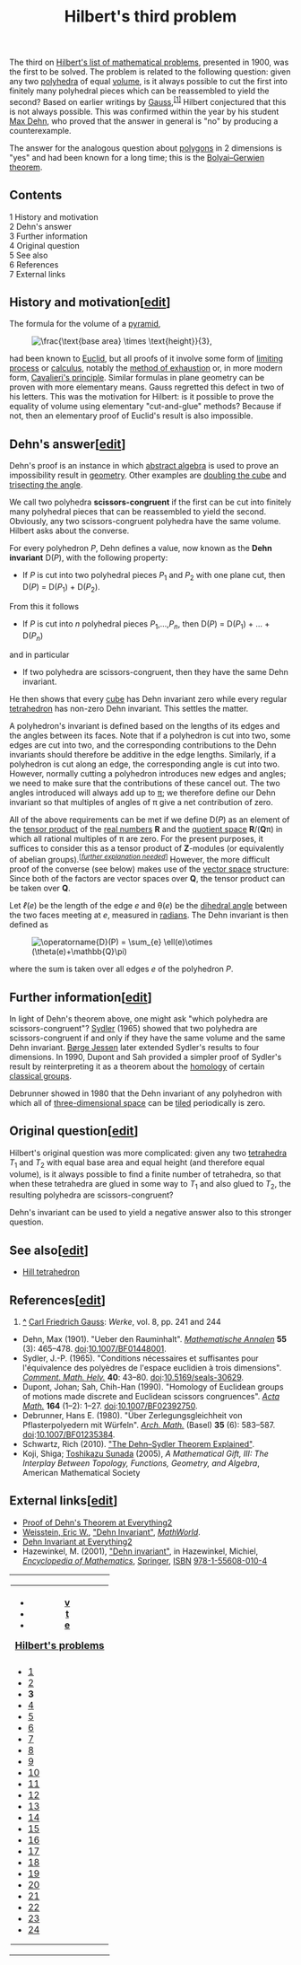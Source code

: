 ﻿---
lastrevid: 640988209
pageid: 152703
canonicalurl: http://en.wikipedia.org/wiki/Hilbert%27s_third_problem
title: Hilbert's third problem
editurl: http://en.wikipedia.org/w/index.php?title=Hilbert%27s_third_problem&action=edit
length: 7684
contentmodel: wikitext
pagelanguage: en
touched: 2015-02-14T13:05:20Z
ns: 0
fullurl: http://en.wikipedia.org/wiki/Hilbert's_third_problem
---

<p>The third on <a href="/wiki/Hilbert%27s_problems" title="Hilbert&#39;s problems">Hilbert's list of mathematical problems</a>, presented in 1900, was the first to be solved. The problem is related to the following question: given any two <a href="/wiki/Polyhedron" title="Polyhedron">polyhedra</a> of equal <a href="/wiki/Volume" title="Volume">volume</a>, is it always possible to cut the first into finitely many polyhedral pieces which can be reassembled to yield the second? Based on earlier writings by <a href="/wiki/Carl_Friedrich_Gauss" title="Carl Friedrich Gauss">Gauss</a>,<sup id="cite_ref-1" class="reference"><a href="#cite_note-1"><span>[</span>1<span>]</span></a></sup> Hilbert conjectured that this is not always possible. This was confirmed within the year by his student <a href="/wiki/Max_Dehn" title="Max Dehn">Max Dehn</a>, who proved that the answer in general is "no" by producing a counterexample.
</p><p>The answer for the analogous question about <a href="/wiki/Polygon" title="Polygon">polygons</a> in 2 dimensions is "yes" and had been known for a long time; this is the <a href="/wiki/Bolyai%E2%80%93Gerwien_theorem" title="Bolyai–Gerwien theorem" class="mw-redirect">Bolyai–Gerwien theorem</a>.
</p>
<div id="toc" class="toc"><div id="toctitle"><h2>Contents</h2></div>
<ul>
<li class="toclevel-1 tocsection-1"><a href="#History_and_motivation"><span class="tocnumber">1</span> <span class="toctext">History and motivation</span></a></li>
<li class="toclevel-1 tocsection-2"><a href="#Dehn.27s_answer"><span class="tocnumber">2</span> <span class="toctext">Dehn's answer</span></a></li>
<li class="toclevel-1 tocsection-3"><a href="#Further_information"><span class="tocnumber">3</span> <span class="toctext">Further information</span></a></li>
<li class="toclevel-1 tocsection-4"><a href="#Original_question"><span class="tocnumber">4</span> <span class="toctext">Original question</span></a></li>
<li class="toclevel-1 tocsection-5"><a href="#See_also"><span class="tocnumber">5</span> <span class="toctext">See also</span></a></li>
<li class="toclevel-1 tocsection-6"><a href="#References"><span class="tocnumber">6</span> <span class="toctext">References</span></a></li>
<li class="toclevel-1 tocsection-7"><a href="#External_links"><span class="tocnumber">7</span> <span class="toctext">External links</span></a></li>
</ul>
</div>

<h2><span class="mw-headline" id="History_and_motivation">History and motivation</span><span class="mw-editsection"><span class="mw-editsection-bracket">[</span><a href="/w/index.php?title=Hilbert%27s_third_problem&amp;action=edit&amp;section=1" title="Edit section: History and motivation">edit</a><span class="mw-editsection-bracket">]</span></span></h2>
<p>The formula for the volume of a <a href="/wiki/Pyramid_(geometry)" title="Pyramid (geometry)">pyramid</a>,
</p>
<dl><dd><img class="mwe-math-fallback-image-inline tex" alt="\frac{\text{base area} \times \text{height}}{3}," src="//upload.wikimedia.org/math/b/6/d/b6d8cc35cde77f1de680d302120bacea.png" /></dd></dl>
<p>had been known to <a href="/wiki/Euclid" title="Euclid">Euclid</a>, but all proofs of it involve some form of <a href="/wiki/Limit_of_a_sequence" title="Limit of a sequence">limiting process</a> or <a href="/wiki/Calculus" title="Calculus">calculus</a>, notably the <a href="/wiki/Method_of_exhaustion" title="Method of exhaustion">method of exhaustion</a> or, in more modern form, <a href="/wiki/Cavalieri%27s_principle" title="Cavalieri&#39;s principle">Cavalieri's principle</a>. Similar formulas in plane geometry can be proven with more elementary means. Gauss regretted this defect in two of his letters. This was the motivation for Hilbert: is it possible to prove the equality of volume using elementary "cut-and-glue" methods? Because if not, then an elementary proof of Euclid's result is also impossible.
</p>
<h2><span class="mw-headline" id="Dehn.27s_answer">Dehn's answer</span><span class="mw-editsection"><span class="mw-editsection-bracket">[</span><a href="/w/index.php?title=Hilbert%27s_third_problem&amp;action=edit&amp;section=2" title="Edit section: Dehn&#039;s answer">edit</a><span class="mw-editsection-bracket">]</span></span></h2>
<p>Dehn's proof is an instance in which <a href="/wiki/Abstract_algebra" title="Abstract algebra">abstract algebra</a> is used to prove an impossibility result in <a href="/wiki/Geometry" title="Geometry">geometry</a>. Other examples are <a href="/wiki/Doubling_the_cube" title="Doubling the cube">doubling the cube</a> and <a href="/wiki/Trisecting_the_angle" title="Trisecting the angle" class="mw-redirect">trisecting the angle</a>.
</p><p>We call two polyhedra <b>scissors-congruent</b> if the first can be cut into finitely many polyhedral pieces that can be reassembled to yield the second. Obviously, any two scissors-congruent polyhedra have the same volume. Hilbert asks about the converse.
</p><p>For every polyhedron <i>P</i>, Dehn defines a value, now known as the <b>Dehn invariant</b> D(<i>P</i>), with the following property:
</p>
<ul><li> If <i>P</i> is cut into two polyhedral pieces <i>P</i><sub>1</sub> and <i>P</i><sub>2</sub> with one plane cut, then D(<i>P</i>) = D(<i>P</i><sub>1</sub>) + D(<i>P</i><sub>2</sub>).</li></ul>
<p>From this it follows
</p>
<ul><li> If <i>P</i> is cut into <i>n</i> polyhedral pieces <i>P</i><sub>1</sub>,...,<i>P</i><sub><i>n</i></sub>, then D(<i>P</i>) = D(<i>P</i><sub>1</sub>) + ... + D(<i>P</i><sub><i>n</i></sub>)</li></ul>
<p>and in particular
</p>
<ul><li> If two polyhedra are scissors-congruent, then they have the same Dehn invariant.</li></ul>
<p>He then shows that every <a href="/wiki/Cube" title="Cube">cube</a> has Dehn invariant zero while every regular <a href="/wiki/Tetrahedron" title="Tetrahedron">tetrahedron</a> has non-zero Dehn invariant. This settles the matter.
</p><p>A polyhedron's invariant is defined based on the lengths of its edges and the angles between its faces. Note that if a polyhedron is cut into two, some edges are cut into two, and the corresponding contributions to the Dehn invariants should therefore be additive in the edge lengths. Similarly, if a polyhedron is cut along an edge, the corresponding angle is cut into two. However, normally cutting a polyhedron introduces new edges and angles; we need to make sure that the contributions of these cancel out. The two angles introduced will always add up to <a href="/wiki/Pi" title="Pi">π</a>; we therefore define our Dehn invariant so that multiples of angles of π give a net contribution of zero.
</p><p>All of the above requirements can be met if we define D(<i>P</i>) as an element of the <a href="/wiki/Tensor_product" title="Tensor product">tensor product</a> of the <a href="/wiki/Real_number" title="Real number">real numbers</a> <b>R</b> and the <a href="/wiki/Quotient_space_(linear_algebra)" title="Quotient space (linear algebra)">quotient space</a> <b>R</b>/(<b>Q</b>π) in which all rational multiples of π are zero. For the present purposes, it suffices to consider this as a tensor product of <b>Z</b>-modules (or equivalently of abelian groups).<sup class="noprint Inline-Template" style="white-space:nowrap;">&#91;<i><a href="/wiki/Wikipedia:Please_clarify" title="Wikipedia:Please clarify"><span title="What makes this simpler? Without knowing, it&#39;s extra confusion. (November 2011)">further explanation needed</span></a></i>&#93;</sup> However, the more difficult proof of the converse (see below) makes use of the <a href="/wiki/Vector_space" title="Vector space">vector space</a> structure: Since both of the factors are vector spaces over <b>Q</b>, the tensor product can be taken over <b>Q</b>.
</p><p>Let <i>ℓ</i>(<i>e</i>) be the length of the edge <i>e</i> and θ(<i>e</i>) be the <a href="/wiki/Dihedral_angle" title="Dihedral angle">dihedral angle</a> between the two faces meeting at <i>e</i>, measured in <a href="/wiki/Radian" title="Radian">radians</a>. The Dehn invariant is then defined as
</p>
<dl><dd><img class="mwe-math-fallback-image-inline tex" alt="\operatorname{D}(P) = \sum_{e} \ell(e)\otimes (\theta(e)+\mathbb{Q}\pi)" src="//upload.wikimedia.org/math/9/6/6/96671890942e0ad79ed09506ed81a8a6.png" /></dd></dl>
<p>where the sum is taken over all edges <i>e</i> of the polyhedron <i>P</i>.
</p>
<h2><span class="mw-headline" id="Further_information">Further information</span><span class="mw-editsection"><span class="mw-editsection-bracket">[</span><a href="/w/index.php?title=Hilbert%27s_third_problem&amp;action=edit&amp;section=3" title="Edit section: Further information">edit</a><span class="mw-editsection-bracket">]</span></span></h2>
<p>In light of Dehn's theorem above, one might ask "which polyhedra are scissors-congruent"? <a href="/wiki/Jean-Pierre_Sydler" title="Jean-Pierre Sydler">Sydler</a> (1965) showed that two polyhedra are scissors-congruent if and only if they have the same volume and the same Dehn invariant.  <a href="/wiki/B%C3%B8rge_Jessen" title="Børge Jessen">Børge Jessen</a> later extended Sydler's results to four dimensions.  In 1990, Dupont and Sah provided a simpler proof of Sydler's result by reinterpreting it as a theorem about the <a href="/wiki/Homology_(mathematics)" title="Homology (mathematics)">homology</a> of certain <a href="/wiki/Classical_group" title="Classical group">classical groups</a>.
</p><p>Debrunner showed in 1980 that the Dehn invariant of any polyhedron with which all of <a href="/wiki/Three-dimensional_space" title="Three-dimensional space">three-dimensional space</a> can be <a href="/wiki/Honeycomb_(geometry)" title="Honeycomb (geometry)">tiled</a> periodically is zero.
</p>
<h2><span class="mw-headline" id="Original_question">Original question</span><span class="mw-editsection"><span class="mw-editsection-bracket">[</span><a href="/w/index.php?title=Hilbert%27s_third_problem&amp;action=edit&amp;section=4" title="Edit section: Original question">edit</a><span class="mw-editsection-bracket">]</span></span></h2>
<p>Hilbert's original question was more complicated: given any two <a href="/wiki/Tetrahedron" title="Tetrahedron">tetrahedra</a> <i>T</i><sub>1</sub> and <i>T</i><sub>2</sub> with equal base area and equal height (and therefore equal volume), is it always possible to find a finite number of tetrahedra, so that when these tetrahedra are glued in some way to <i>T</i><sub>1</sub> and also glued to <i>T</i><sub>2</sub>, the resulting polyhedra are scissors-congruent?
</p><p>Dehn's invariant can be used to yield a negative answer also to this stronger question.
</p>
<h2><span class="mw-headline" id="See_also">See also</span><span class="mw-editsection"><span class="mw-editsection-bracket">[</span><a href="/w/index.php?title=Hilbert%27s_third_problem&amp;action=edit&amp;section=5" title="Edit section: See also">edit</a><span class="mw-editsection-bracket">]</span></span></h2>
<ul><li> <a href="/wiki/Hill_tetrahedron" title="Hill tetrahedron">Hill tetrahedron</a></li></ul>
<h2><span class="mw-headline" id="References">References</span><span class="mw-editsection"><span class="mw-editsection-bracket">[</span><a href="/w/index.php?title=Hilbert%27s_third_problem&amp;action=edit&amp;section=6" title="Edit section: References">edit</a><span class="mw-editsection-bracket">]</span></span></h2>
<div class="reflist" style="list-style-type: decimal;">
<ol class="references">
<li id="cite_note-1"><span class="mw-cite-backlink"><b><a href="#cite_ref-1">^</a></b></span> <span class="reference-text"><a href="/wiki/Carl_Friedrich_Gauss" title="Carl Friedrich Gauss">Carl Friedrich Gauss</a>: <i>Werke</i>, vol. 8, pp. 241 and 244</span>
</li>
</ol></div>
<ul><li><span class="citation journal">Dehn, Max (1901). "Ueber den Rauminhalt". <i><a href="/wiki/Mathematische_Annalen" title="Mathematische Annalen">Mathematische Annalen</a></i> <b>55</b> (3): 465–478. <a href="/wiki/Digital_object_identifier" title="Digital object identifier">doi</a>:<a rel="nofollow" class="external text" href="//dx.doi.org/10.1007%2FBF01448001">10.1007/BF01448001</a>.</span><span title="ctx_ver=Z39.88-2004&amp;rfr_id=info%3Asid%2Fen.wikipedia.org%3AHilbert%27s+third+problem&amp;rft.atitle=Ueber+den+Rauminhalt&amp;rft.au=Dehn%2C+Max&amp;rft.aufirst=Max&amp;rft.aulast=Dehn&amp;rft.date=1901&amp;rft.genre=article&amp;rft_id=info%3Adoi%2F10.1007%2FBF01448001&amp;rft.issue=3&amp;rft.jtitle=Mathematische+Annalen&amp;rft.pages=465-478&amp;rft_val_fmt=info%3Aofi%2Ffmt%3Akev%3Amtx%3Ajournal&amp;rft.volume=55" class="Z3988"><span style="display:none;">&#160;</span></span></li>
<li><span class="citation journal">Sydler, J.-P. (1965). "Conditions nécessaires et suffisantes pour l'équivalence des polyèdres de l'espace euclidien à trois dimensions". <i><a href="/wiki/Commentarii_Mathematici_Helvetici" title="Commentarii Mathematici Helvetici">Comment. Math. Helv.</a></i> <b>40</b>: 43–80. <a href="/wiki/Digital_object_identifier" title="Digital object identifier">doi</a>:<a rel="nofollow" class="external text" href="//dx.doi.org/10.5169%2Fseals-30629">10.5169/seals-30629</a>.</span><span title="ctx_ver=Z39.88-2004&amp;rfr_id=info%3Asid%2Fen.wikipedia.org%3AHilbert%27s+third+problem&amp;rft.atitle=Conditions+n%C3%A9cessaires+et+suffisantes+pour+l%27%C3%A9quivalence+des+poly%C3%A8dres+de+l%27espace+euclidien+%C3%A0+trois+dimensions&amp;rft.aufirst=J.-P.&amp;rft.aulast=Sydler&amp;rft.au=Sydler%2C+J.-P.&amp;rft.date=1965&amp;rft.genre=article&amp;rft_id=info%3Adoi%2F10.5169%2Fseals-30629&amp;rft.jtitle=Comment.+Math.+Helv.&amp;rft.pages=43-80&amp;rft_val_fmt=info%3Aofi%2Ffmt%3Akev%3Amtx%3Ajournal&amp;rft.volume=40" class="Z3988"><span style="display:none;">&#160;</span></span></li>
<li><span class="citation journal">Dupont, Johan; Sah, Chih-Han (1990). "Homology of Euclidean groups of motions made discrete and Euclidean scissors congruences". <i><a href="/wiki/Acta_Mathematica" title="Acta Mathematica">Acta Math.</a></i> <b>164</b> (1–2): 1–27. <a href="/wiki/Digital_object_identifier" title="Digital object identifier">doi</a>:<a rel="nofollow" class="external text" href="//dx.doi.org/10.1007%2FBF02392750">10.1007/BF02392750</a>.</span><span title="ctx_ver=Z39.88-2004&amp;rfr_id=info%3Asid%2Fen.wikipedia.org%3AHilbert%27s+third+problem&amp;rft.atitle=Homology+of+Euclidean+groups+of+motions+made+discrete+and+Euclidean+scissors+congruences&amp;rft.au=Dupont%2C+Johan&amp;rft.aufirst=Johan&amp;rft.aulast=Dupont&amp;rft.au=Sah%2C+Chih-Han&amp;rft.date=1990&amp;rft.genre=article&amp;rft_id=info%3Adoi%2F10.1007%2FBF02392750&amp;rft.issue=1%E2%80%932&amp;rft.jtitle=Acta+Math.&amp;rft.pages=1-27&amp;rft_val_fmt=info%3Aofi%2Ffmt%3Akev%3Amtx%3Ajournal&amp;rft.volume=164" class="Z3988"><span style="display:none;">&#160;</span></span></li>
<li><span class="citation journal">Debrunner, Hans E. (1980). "Über Zerlegungsgleichheit von Pflasterpolyedern mit Würfeln". <i><a href="/wiki/Archiv_der_Mathematik" title="Archiv der Mathematik">Arch. Math.</a></i> (Basel) <b>35</b> (6): 583–587. <a href="/wiki/Digital_object_identifier" title="Digital object identifier">doi</a>:<a rel="nofollow" class="external text" href="//dx.doi.org/10.1007%2FBF01235384">10.1007/BF01235384</a>.</span><span title="ctx_ver=Z39.88-2004&amp;rfr_id=info%3Asid%2Fen.wikipedia.org%3AHilbert%27s+third+problem&amp;rft.atitle=%C3%9Cber+Zerlegungsgleichheit+von+Pflasterpolyedern+mit+W%C3%BCrfeln&amp;rft.au=Debrunner%2C+Hans+E.&amp;rft.aufirst=Hans+E.&amp;rft.aulast=Debrunner&amp;rft.date=1980&amp;rft.genre=article&amp;rft_id=info%3Adoi%2F10.1007%2FBF01235384&amp;rft.issue=6&amp;rft.jtitle=Arch.+Math.&amp;rft.pages=583-587&amp;rft.place=Basel&amp;rft_val_fmt=info%3Aofi%2Ffmt%3Akev%3Amtx%3Ajournal&amp;rft.volume=35" class="Z3988"><span style="display:none;">&#160;</span></span></li>
<li><span class="citation journal">Schwartz, Rich (2010). <a rel="nofollow" class="external text" href="http://www.math.brown.edu/~res/Papers/dehn_sydler.pdf">"The Dehn–Sydler Theorem Explained"</a>.</span><span title="ctx_ver=Z39.88-2004&amp;rfr_id=info%3Asid%2Fen.wikipedia.org%3AHilbert%27s+third+problem&amp;rft.aufirst=Rich&amp;rft.aulast=Schwartz&amp;rft.au=Schwartz%2C+Rich&amp;rft.btitle=The+Dehn%E2%80%93Sydler+Theorem+Explained&amp;rft.date=2010&amp;rft.genre=book&amp;rft_id=http%3A%2F%2Fwww.math.brown.edu%2F~res%2FPapers%2Fdehn_sydler.pdf&amp;rft_val_fmt=info%3Aofi%2Ffmt%3Akev%3Amtx%3Abook" class="Z3988"><span style="display:none;">&#160;</span></span></li>
<li> <span id="CITEREFKojiToshikazu_Sunada2005" class="citation">Koji, Shiga; <a href="/wiki/Toshikazu_Sunada" title="Toshikazu Sunada">Toshikazu Sunada</a> (2005), <i>A Mathematical Gift, III: The Interplay Between Topology, Functions, Geometry, and Algebra</i>, American Mathematical Society</span><span title="ctx_ver=Z39.88-2004&amp;rfr_id=info%3Asid%2Fen.wikipedia.org%3AHilbert%27s+third+problem&amp;rft.aufirst=Shiga&amp;rft.au=Koji%2C+Shiga&amp;rft.aulast=Koji&amp;rft.au=Toshikazu+Sunada&amp;rft.btitle=A+Mathematical+Gift%2C+III%3A+The+Interplay+Between+Topology%2C+Functions%2C+Geometry%2C+and+Algebra&amp;rft.date=2005&amp;rft.genre=book&amp;rft.pub=American+Mathematical+Society&amp;rft_val_fmt=info%3Aofi%2Ffmt%3Akev%3Amtx%3Abook" class="Z3988"><span style="display:none;">&#160;</span></span></li></ul>
<h2><span class="mw-headline" id="External_links">External links</span><span class="mw-editsection"><span class="mw-editsection-bracket">[</span><a href="/w/index.php?title=Hilbert%27s_third_problem&amp;action=edit&amp;section=7" title="Edit section: External links">edit</a><span class="mw-editsection-bracket">]</span></span></h2>
<ul><li><a rel="nofollow" class="external text" href="http://everything2.com/e2node/Proof%2520for%2520Hilbert%2527s%2520third%2520problem">Proof of Dehn's Theorem at Everything2</a></li>
<li><span class="citation mathworld" id="Reference-Mathworld-Dehn_Invariant"><a href="/wiki/Eric_W._Weisstein" title="Eric W. Weisstein">Weisstein, Eric W.</a>, <a rel="nofollow" class="external text" href="http://mathworld.wolfram.com/DehnInvariant.html">"Dehn Invariant"</a>, <i><a href="/wiki/MathWorld" title="MathWorld">MathWorld</a></i>.</span></li>
<li><a rel="nofollow" class="external text" href="http://everything2.com/e2node/Dehn%2520invariant">Dehn Invariant at Everything2</a></li>
<li><span id="CITEREFHazewinkel2001" class="citation">Hazewinkel, M. (2001), <a rel="nofollow" class="external text" href="http://www.encyclopediaofmath.org/index.php?title=Dehn_invariant">"Dehn invariant"</a>,  in Hazewinkel, Michiel, <i><a href="/wiki/Encyclopedia_of_Mathematics" title="Encyclopedia of Mathematics">Encyclopedia of Mathematics</a></i>, <a href="/wiki/Springer_Science%2BBusiness_Media" title="Springer Science+Business Media">Springer</a>, <a href="/wiki/International_Standard_Book_Number" title="International Standard Book Number">ISBN</a>&#160;<a href="/wiki/Special:BookSources/978-1-55608-010-4" title="Special:BookSources/978-1-55608-010-4">978-1-55608-010-4</a></span><span title="ctx_ver=Z39.88-2004&amp;rfr_id=info%3Asid%2Fen.wikipedia.org%3AHilbert%27s+third+problem&amp;rft.atitle=Dehn+invariant&amp;rft.aufirst=M.&amp;rft.au=Hazewinkel%2C+M.&amp;rft.aulast=Hazewinkel&amp;rft.btitle=Encyclopedia+of+Mathematics&amp;rft.date=2001&amp;rft.genre=bookitem&amp;rft_id=http%3A%2F%2Fwww.encyclopediaofmath.org%2Findex.php%3Ftitle%3DDehn_invariant&amp;rft.isbn=978-1-55608-010-4&amp;rft.pub=Springer&amp;rft_val_fmt=info%3Aofi%2Ffmt%3Akev%3Amtx%3Abook" class="Z3988"><span style="display:none;">&#160;</span></span></li></ul>
<table class="navbox" style="border-spacing:0"><tr><td style="padding:2px"><table class="nowraplinks collapsible autocollapse navbox-inner" style="border-spacing:0;background:transparent;color:inherit"><tr><th scope="col" class="navbox-title" colspan="2"><div class="plainlinks hlist navbar mini"><ul><li class="nv-view"><a href="/wiki/Template:Hilbert%27s_problems" title="Template:Hilbert&#39;s problems"><span title="View this template" style=";;background:none transparent;border:none;">v</span></a></li><li class="nv-talk"><a href="/wiki/Template_talk:Hilbert%27s_problems" title="Template talk:Hilbert&#39;s problems"><span title="Discuss this template" style=";;background:none transparent;border:none;">t</span></a></li><li class="nv-edit"><a class="external text" href="//en.wikipedia.org/w/index.php?title=Template:Hilbert%27s_problems&amp;action=edit"><span title="Edit this template" style=";;background:none transparent;border:none;">e</span></a></li></ul></div><div style="font-size:110%"><a href="/wiki/Hilbert%27s_problems" title="Hilbert&#39;s problems">Hilbert's problems</a></div></th></tr><tr style="height:2px"><td colspan="2"></td></tr><tr><td colspan="2" class="navbox-list navbox-odd hlist" style="width:100%;padding:0px"><div style="padding:0em 0.25em">
<ul><li> <a href="/wiki/Continuum_hypothesis" title="Continuum hypothesis">1</a></li>
<li> <a href="/wiki/Hilbert%27s_second_problem" title="Hilbert&#39;s second problem">2</a></li>
<li> <strong class="selflink">3</strong></li>
<li> <a href="/wiki/Hilbert%27s_fourth_problem" title="Hilbert&#39;s fourth problem">4</a></li>
<li> <a href="/wiki/Hilbert%27s_fifth_problem" title="Hilbert&#39;s fifth problem">5</a></li>
<li> <a href="/wiki/Hilbert%27s_sixth_problem" title="Hilbert&#39;s sixth problem">6</a></li>
<li> <a href="/wiki/Hilbert%27s_seventh_problem" title="Hilbert&#39;s seventh problem">7</a></li>
<li> <a href="/wiki/Hilbert%27s_eighth_problem" title="Hilbert&#39;s eighth problem">8</a></li>
<li> <a href="/wiki/Hilbert%27s_ninth_problem" title="Hilbert&#39;s ninth problem">9</a></li>
<li> <a href="/wiki/Hilbert%27s_tenth_problem" title="Hilbert&#39;s tenth problem">10</a></li>
<li> <a href="/wiki/Hilbert%27s_eleventh_problem" title="Hilbert&#39;s eleventh problem">11</a></li>
<li> <a href="/wiki/Hilbert%27s_twelfth_problem" title="Hilbert&#39;s twelfth problem">12</a></li>
<li> <a href="/wiki/Hilbert%27s_thirteenth_problem" title="Hilbert&#39;s thirteenth problem">13</a></li>
<li> <a href="/wiki/Hilbert%27s_fourteenth_problem" title="Hilbert&#39;s fourteenth problem">14</a></li>
<li> <a href="/wiki/Hilbert%27s_fifteenth_problem" title="Hilbert&#39;s fifteenth problem">15</a></li>
<li> <a href="/wiki/Hilbert%27s_sixteenth_problem" title="Hilbert&#39;s sixteenth problem">16</a></li>
<li> <a href="/wiki/Hilbert%27s_seventeenth_problem" title="Hilbert&#39;s seventeenth problem">17</a></li>
<li> <a href="/wiki/Hilbert%27s_eighteenth_problem" title="Hilbert&#39;s eighteenth problem">18</a></li>
<li> <a href="/wiki/Hilbert%27s_nineteenth_problem" title="Hilbert&#39;s nineteenth problem">19</a></li>
<li> <a href="/wiki/Hilbert%27s_twentieth_problem" title="Hilbert&#39;s twentieth problem">20</a></li>
<li> <a href="/wiki/Hilbert%27s_twenty-first_problem" title="Hilbert&#39;s twenty-first problem">21</a></li>
<li> <a href="/wiki/Hilbert%27s_twenty-second_problem" title="Hilbert&#39;s twenty-second problem">22</a></li>
<li> <a href="/wiki/Hilbert%27s_twenty-third_problem" title="Hilbert&#39;s twenty-third problem">23</a></li>
<li> <a href="/wiki/Hilbert%27s_twenty-fourth_problem" title="Hilbert&#39;s twenty-fourth problem">24</a></li></ul>
</div></td></tr></table></td></tr></table>

